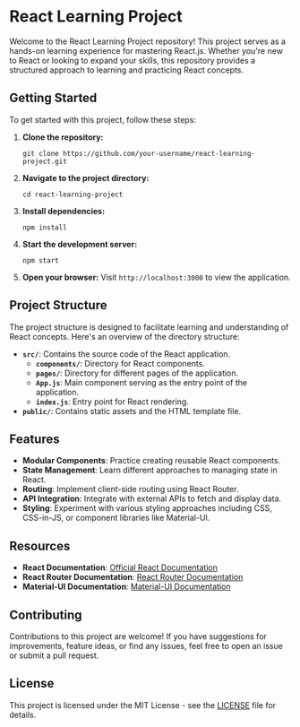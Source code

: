 # React Learning Project

Welcome to the React Learning Project repository! This project serves as a hands-on learning experience for mastering React.js. Whether you're new to React or looking to expand your skills, this repository provides a structured approach to learning and practicing React concepts.

## Getting Started

To get started with this project, follow these steps:

1. **Clone the repository:**
   ```
   git clone https://github.com/your-username/react-learning-project.git
   ```

2. **Navigate to the project directory:**
   ```
   cd react-learning-project
   ```

3. **Install dependencies:**
   ```
   npm install
   ```

4. **Start the development server:**
   ```
   npm start
   ```

5. **Open your browser:**
   Visit `http://localhost:3000` to view the application.

## Project Structure

The project structure is designed to facilitate learning and understanding of React concepts. Here's an overview of the directory structure:

- **`src/`**: Contains the source code of the React application.
  - **`components/`**: Directory for React components.
  - **`pages/`**: Directory for different pages of the application.
  - **`App.js`**: Main component serving as the entry point of the application.
  - **`index.js`**: Entry point for React rendering.
- **`public/`**: Contains static assets and the HTML template file.

## Features

- **Modular Components**: Practice creating reusable React components.
- **State Management**: Learn different approaches to managing state in React.
- **Routing**: Implement client-side routing using React Router.
- **API Integration**: Integrate with external APIs to fetch and display data.
- **Styling**: Experiment with various styling approaches including CSS, CSS-in-JS, or component libraries like Material-UI.

## Resources

- **React Documentation**: [Official React Documentation](https://reactjs.org/docs/getting-started.html)
- **React Router Documentation**: [React Router Documentation](https://reactrouter.com/)
- **Material-UI Documentation**: [Material-UI Documentation](https://material-ui.com/getting-started/installation/)

## Contributing

Contributions to this project are welcome! If you have suggestions for improvements, feature ideas, or find any issues, feel free to open an issue or submit a pull request.

## License

This project is licensed under the MIT License - see the [LICENSE](LICENSE) file for details.